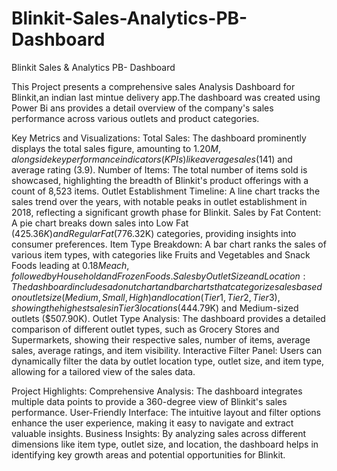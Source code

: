 # Blinkit-Sales-Analytics-PB-Dashboard
Blinkit Sales &amp; Analytics PB- Dashboard

This Project presents a comprehensive sales Analysis Dashboard for Blinkit,an indian last mintue delivery app.The dashboard was created using Power Bi ans provides a detail overview of the company's sales performance across various outlets and product categories.

Key Metrics and Visualizations: Total Sales: The dashboard prominently displays the total sales figure, amounting to $1.20M, alongside key performance indicators (KPIs) like average sales ($141) and average rating (3.9).
Number of Items: The total number of items sold is showcased, highlighting the breadth of Blinkit's product offerings with a count of 8,523 items.
Outlet Establishment Timeline: A line chart tracks the sales trend over the years, with notable peaks in outlet establishment in 2018, reflecting a significant growth phase for Blinkit.
Sales by Fat Content: A pie chart breaks down sales into Low Fat ($425.36K) and Regular Fat ($776.32K) categories, providing insights into consumer preferences.
Item Type Breakdown: A bar chart ranks the sales of various item types, with categories like Fruits and Vegetables and Snack Foods leading at $0.18M each, followed by Household and Frozen Foods.
Sales by Outlet Size and Location: The dashboard includes a donut chart and bar charts that categorize sales based on outlet size (Medium, Small, High) and location (Tier 1, Tier 2, Tier 3), showing the highest sales in Tier 3 locations ($444.79K) and Medium-sized outlets ($507.90K).
Outlet Type Analysis: The dashboard provides a detailed comparison of different outlet types, such as Grocery Stores and Supermarkets, showing their respective sales, number of items, average sales, average ratings, and item visibility.
Interactive Filter Panel: Users can dynamically filter the data by outlet location type, outlet size, and item type, allowing for a tailored view of the sales data.

Project Highlights: Comprehensive Analysis: The dashboard integrates multiple data points to provide a 360-degree view of Blinkit's sales performance. User-Friendly Interface: The intuitive layout and filter options enhance the user experience, making it easy to navigate and extract valuable insights. Business Insights: By analyzing sales across different dimensions like item type, outlet size, and location, the dashboard helps in identifying key growth areas and potential opportunities for Blinkit.

